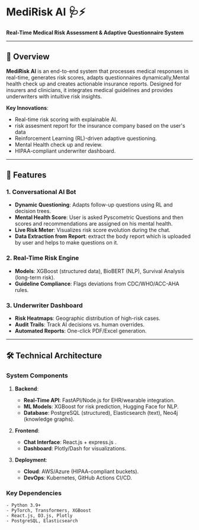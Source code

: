 # MediRisk AI 🩺⚡  
**Real-Time Medical Risk Assessment & Adaptive Questionnaire System**  

---



## 📌 Overview  
**MediRisk AI** is an end-to-end system that processes medical responses in real-time, generates risk scores, adapts questionnaires dynamically,Mental health check up and creates actionable insurance reports. Designed for insurers and clinicians, it integrates medical guidelines and provides underwriters with intuitive risk insights.  

**Key Innovations**:  
- Real-time risk scoring with explainable AI.
- risk assesment report for the insurance company based on the user's data
- Reinforcement Learning (RL)-driven adaptive questioning.
- Mental Health check up and review.
- HIPAA-compliant underwriter dashboard.   

---

## 🚀 Features  
### **1. Conversational AI Bot**  
- **Dynamic Questioning**: Adapts follow-up questions using RL and decision trees.
- **Mental Health Score**: User is asked Pyscometric Questions and then scores and recommendations are assigned  on his mental health.
- **Live Risk Meter**: Visualizes risk score evolution during the chat.  
- **Data Extraction from Report**: extract the body report which is uploaded by user and helps to make questions on it. 

### **2. Real-Time Risk Engine**  
- **Models**: XGBoost (structured data), BioBERT (NLP), Survival Analysis (long-term risk).  
- **Guideline Compliance**: Flags deviations from CDC/WHO/ACC-AHA rules.  

### **3. Underwriter Dashboard**  
- **Risk Heatmaps**: Geographic distribution of high-risk cases.  
- **Audit Trails**: Track AI decisions vs. human overrides.  
- **Automated Reports**: One-click PDF/Excel generation.  
---

## 🛠️ Technical Architecture  
### **System Components**  
1. **Backend**:  
   - **Real-Time API**: FastAPI/Node.js for EHR/wearable integration.  
   - **ML Models**: XGBoost for risk prediction, Hugging Face for NLP.  
   - **Database**: PostgreSQL (structured), Elasticsearch (text), Neo4j (knowledge graphs).  

2. **Frontend**:  
   - **Chat Interface**: React.js + express.js .  
   - **Dashboard**: Plotly/Dash for visualizations.  

3. **Deployment**:  
   - **Cloud**: AWS/Azure (HIPAA-compliant buckets).  
   - **DevOps**: Kubernetes, GitHub Actions CI/CD.  

### **Key Dependencies**  
```plaintext
- Python 3.9+
- PyTorch, Transformers, XGBoost
- React.js, D3.js, Plotly
- PostgreSQL, Elasticsearch
